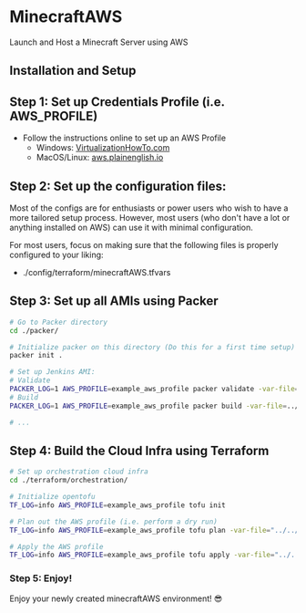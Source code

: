 # MinecraftAWS
Launch and Host a Minecraft Server using AWS

## Installation and Setup 

## Step 1: Set up Credentials Profile (i.e. AWS_PROFILE)

- Follow the instructions online to set up an AWS Profile
    - Windows: [VirtualizationHowTo.com](https://www.virtualizationhowto.com/2021/04/configuring-aws-credentials-and-profiles-in-windows/) 
    - MacOS/Linux: [aws.plainenglish.io](https://aws.plainenglish.io/how-to-manage-aws-profiles-using-the-aws-cli-def95986c0ab)

## Step 2: Set up the configuration files:

Most of the configs are for enthusiasts or power users who wish to have a more tailored setup process.
However, most users (who don't have a lot or anything installed on AWS) can use it with minimal configuration.

For most users, focus on making sure that the following files is properly configured to your liking:
- ./config/terraform/minecraftAWS.tfvars

## Step 3: Set up all AMIs using Packer

``` BASH
# Go to Packer directory
cd ./packer/

# Initialize packer on this directory (Do this for a first time setup)
packer init .

# Set up Jenkins AMI:
# Validate
PACKER_LOG=1 AWS_PROFILE=example_aws_profile packer validate -var-file=../config/packer/jenkins.pkrvars.hcl jenkins.pkr.hcl
# Build
PACKER_LOG=1 AWS_PROFILE=example_aws_profile packer build -var-file=../config/packer/jenkins.pkrvars.hcl jenkins.pkr.hcl

# ...
```

## Step 4: Build the Cloud Infra using Terraform

``` BASH
# Set up orchestration cloud infra
cd ./terraform/orchestration/

# Initialize opentofu
TF_LOG=info AWS_PROFILE=example_aws_profile tofu init

# Plan out the AWS profile (i.e. perform a dry run)
TF_LOG=info AWS_PROFILE=example_aws_profile tofu plan -var-file="../../config/terraform/minecraftAWS.tfvars" -compact-warnings

# Apply the AWS profile 
TF_LOG=info AWS_PROFILE=example_aws_profile tofu apply -var-file="../../config/terraform/minecraftAWS.tfvars" -compact-warnings
```

### Step 5: Enjoy!

Enjoy your newly created minecraftAWS environment! 😎

